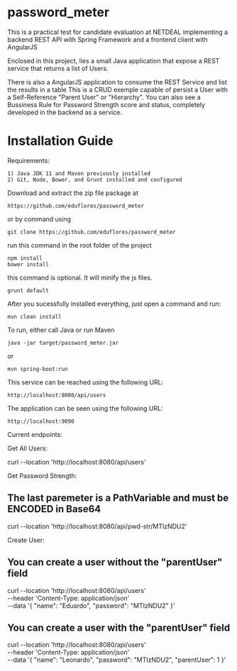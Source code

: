 # password_meter
This is a practical test for candidate evaluation at NETDEAL implementing a backend REST API with Spring Framework and a frontend client with AngularJS

Enclosed in this project, lies a small Java application that expose a 
REST service that returns a list of Users.

There is also a AngularJS application to consume the REST Service and list the results in a table
This is a CRUD exemple capable of persist a User with a Self-Reference "Parent User" or "Hierarchy".
You can also see a Bussiness Rule for Password Strength score and status, completely developed in the backend as a service.

# Installation Guide

Requirements:

	1) Java JDK 11 and Maven previously installed
	2) Git, Node, Bower, and Grunt installed and configured
	
Download and extract the zip file package at 

    https://github.com/eduflores/password_meter
    
or by command using

    git clone https://github.com/eduflores/password_meter

run this command in the root folder of the project

    npm install
    bower install
    
this command is optional. It will minify the js files.

    grunt default
    
After you sucessfully installed everything, just open a command and run:

    mvn clean install
    
To run, either call Java or run Maven

    java -jar target/password_meter.jar
    
or

    mvn spring-boot:run
    
This service can be reached using the following URL:

    http://localhost:8080/api/users
    
The application can be seen using the following URL:

    http://localhost:9090

Current endpoints:

Get All Users: 

curl --location 'http://localhost:8080/api/users'

Get Password Strength: 

## The last paremeter is a PathVariable and must be ENCODED in Base64
curl --location 'http://localhost:8080/api/pwd-str/MTIzNDU2'

Create User: 

## You can create a user without the "parentUser" field
curl --location 'http://localhost:8080/api/users' \
--header 'Content-Type: application/json' \
--data '{
    "name": "Eduardo",
    "password": "MTIzNDU2"
}'

## You can create a user with the "parentUser" field
curl --location 'http://localhost:8080/api/users' \
--header 'Content-Type: application/json' \
--data '{
    "name": "Leonardo",
    "password": "MTIzNDU2",
    "parentUser": 1
}'

